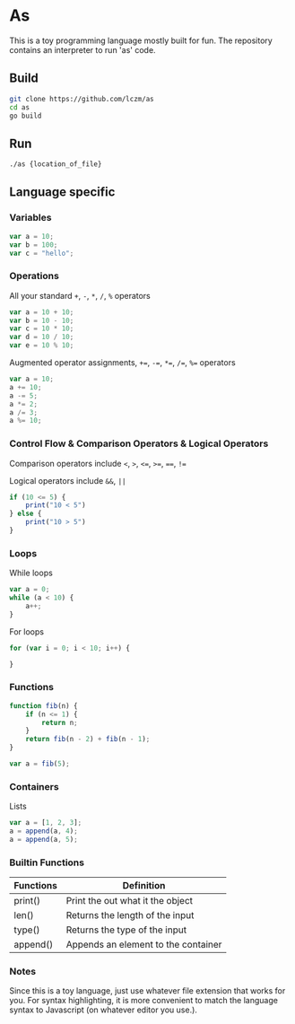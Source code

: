 # As

This is a toy programming language mostly built for fun. The repository contains an interpreter to run 'as' code.

## Build
```bash
git clone https://github.com/lczm/as
cd as
go build
```

## Run
```bash
./as {location_of_file}
```

## Language specific

### Variables
```javascript
var a = 10;
var b = 100;
var c = "hello";
```

### Operations
All your standard `+`, `-`, `*`, `/`, `%` operators
```javascript
var a = 10 + 10;
var b = 10 - 10;
var c = 10 * 10;
var d = 10 / 10;
var e = 10 % 10;
```
Augmented operator assignments, `+=`, `-=`, `*=`, `/=`, `%=` operators
```javascript
var a = 10;
a += 10;
a -= 5;
a *= 2;
a /= 3;
a %= 10;
```

### Control Flow & Comparison Operators & Logical Operators
Comparison operators include `<`, `>`, `<=`, `>=`, `==`, `!=`

Logical operators include `&&`, `||`
```javascript
if (10 <= 5) {
    print("10 < 5")
} else {
    print("10 > 5")
}
```

### Loops
While loops
```javascript
var a = 0;
while (a < 10) {
    a++;
}
```

For loops
```javascript
for (var i = 0; i < 10; i++) {

}
```

### Functions
```javascript
function fib(n) {
    if (n <= 1) {
        return n;
    }
    return fib(n - 2) + fib(n - 1);
}

var a = fib(5);
```
### Containers
Lists
```javascript
var a = [1, 2, 3];
a = append(a, 4);
a = append(a, 5);
```

### Builtin Functions
| Functions | Definition                               |
|-----------|---                                       |
|print()    |Print the out what it the object          |
|len()      |Returns the length of the input           |
|type()     |Returns the type of the input             |
|append()   |Appends an element to the container       |

### Notes
Since this is a toy language, just use whatever file extension that works for you. For syntax highlighting, it is more convenient to match the language syntax to Javascript (on whatever editor you use.).